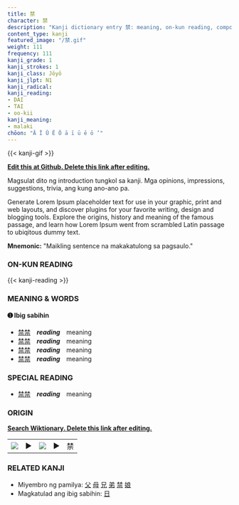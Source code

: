 ```yaml
---
title: 禁
character: 禁
description: "Kanji dictionary entry 禁: meaning, on-kun reading, compounds, origin, related kanji"
content_type: kanji
featured_image: "/禁.gif"
weight: 111
frequency: 111
kanji_grade: 1
kanji_strokes: 1
kanji_class: Jōyō
kanji_jlpt: N1
kanji_radical: 
kanji_reading: 
- DAI
- TAI
- oo-kii
kanji_meaning:
- malaki
chōon: "Ā Ī Ū Ē Ō ā ī ū ē ō ’"
---
```

[//]: # (Don't edit the line below. Kanji animated GIF code is automatically generated.)
{{< kanji-gif >}}

[//]: # (Edit below this line.)

**[Edit this at Github. Delete this link after editing.](https://github.com/tim0g/tim/tree/main/content/kanji/禁/index.md)**

Magsulat dito ng introduction tungkol sa kanji. Mga opinions, impressions, suggestions, trivia, ang kung ano-ano pa.

Generate Lorem Ipsum placeholder text for use in your graphic, print and web layouts, and discover plugins for your favorite writing, design and blogging tools. Explore the origins, history and meaning of the famous passage, and learn how Lorem Ipsum went from scrambled Latin passage to ubiqitous dummy text.
 
**Mnemonic:** "Maikling sentence na makakatulong sa pagsaulo."

### ON-KUN READING

[//]: # (Don't edit the line below. ON-KUN READING code is automatically generated.)
{{< kanji-reading >}}

### MEANING & WORDS

#### ➊ **Ibig sabihin**
  - [禁](../禁)[禁](../禁)　***reading***　meaning
  - [禁](../禁)[禁](../禁)　***reading***　meaning
  - [禁](../禁)[禁](../禁)　***reading***　meaning
  - [禁](../禁)[禁](../禁)　***reading***　meaning

### SPECIAL READING
  - [禁](../禁)[禁](../禁)　***reading***　meaning

### ORIGIN

**[Search Wiktionary. Delete this link after editing.](https://wiktionary.org/wiki/禁)**
<table class="kanji-table"><tr><td>
<img src="60px-禁-bronze.svg.png">
</td><td>▶</td><td>
<img src="60px-禁-oracle.svg.png">
</td><td>▶</td>
<td class="kanji-origin">禁</td>
</tr></table>

### RELATED KANJI
- Miyembro ng pamilya: [父](../父) [母](../母) [兄](../兄) [弟](../弟) [禁](../禁) [娘](../娘)
- Magkatulad ang ibig sabihin: [日](../日)
